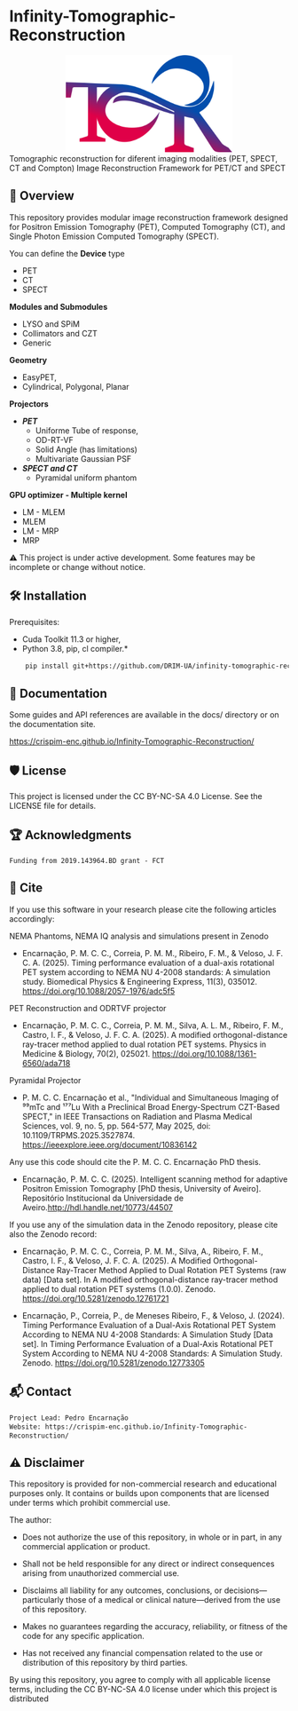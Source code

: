 # Infinity-Tomographic-Reconstruction
<div align="center">
<img src="docs/_static/logo.png" alt="toor Logo" width="300"/>
</div>
Tomographic reconstruction for diferent imaging modalities (PET, SPECT, CT and Compton)
Image Reconstruction Framework for PET/CT and SPECT


## 🚀 Overview

This repository provides modular image reconstruction framework designed for Positron Emission Tomography (PET),
Computed Tomography (CT), and Single Photon Emission Computed Tomography (SPECT). 


You can define the **Device** type
 + PET
 + CT
 + SPECT
 

**Modules and Submodules**
 + LYSO and SPiM
 + Collimators and CZT
 + Generic

**Geometry**
   + EasyPET, 
   + Cylindrical, Polygonal, Planar

**Projectors**
   + ***PET***
     + Uniforme Tube of response,
     + OD-RT-VF
     + Solid Angle (has limitations)
     + Multivariate Gaussian PSF
   + ***SPECT and CT*** 
     + Pyramidal uniform phantom


**GPU optimizer - Multiple kernel**
   + LM - MLEM
   + MLEM
   + LM - MRP
   + MRP

⚠️ This project is under active development. Some features may be incomplete or change without notice.

## 🛠️ Installation
Prerequisites:
+ Cuda Toolkit 11.3 or higher, 
+ Python 3.8, pip, cl compiler.*

```bash
    pip install git+https://github.com/DRIM-UA/infinity-tomographic-reconstruction.git
```

## 📖 Documentation

Some guides and API references are available in the docs/ directory or on the documentation site.

https://crispim-enc.github.io/Infinity-Tomographic-Reconstruction/

## 🛡️ License

This project is licensed under the CC BY-NC-SA 4.0 License. See the LICENSE file for details.

## 🏆 Acknowledgments

    Funding from 2019.143964.BD grant - FCT

## 📖 Cite

If you use this software in your research please cite the following articles accordingly:


NEMA Phantoms, NEMA IQ analysis and simulations present in Zenodo

+ Encarnação, P. M. C. C., Correia, P. M. M., Ribeiro, F. M., & Veloso, J. F. C. A. (2025). 
Timing performance evaluation of a dual-axis rotational PET system according to NEMA NU 4-2008 standards: A simulation study. Biomedical Physics & Engineering Express, 11(3), 035012. https://doi.org/10.1088/2057-1976/adc5f5
 
PET Reconstruction and ODRTVF projector
+ Encarnação, P. M. C. C., Correia, P. M. M., Silva, A. L. M., Ribeiro, F. M., Castro, I. F., & Veloso, J. F. C. A. (2025).
A modified orthogonal-distance ray-tracer method applied to dual rotation PET systems. Physics in Medicine & Biology, 70(2), 025021. https://doi.org/10.1088/1361-6560/ada718


Pyramidal Projector
+ P. M. C. C. Encarnação et al., "Individual and Simultaneous Imaging of ⁹⁹mTc and ¹⁷⁷Lu With a Preclinical Broad Energy-Spectrum CZT-Based SPECT," in 
IEEE Transactions on Radiation and Plasma Medical Sciences, vol. 9, no. 5, pp. 564-577, May 2025, doi: 10.1109/TRPMS.2025.3527874. https://ieeexplore.ieee.org/document/10836142

Any use this code should cite the P. M. C. C. Encarnação PhD thesis.
+ Encarnação, P. M. C. C. (2025). Intelligent scanning method for adaptive Positron Emission Tomography 
[PhD thesis, University of Aveiro]. Repositório Institucional da Universidade de Aveiro.http://hdl.handle.net/10773/44507

If you use any of the simulation data in the Zenodo repository, please cite also the Zenodo record:
+ Encarnação, P. M. C. C., Correia, P. M. M., Silva, A., Ribeiro, F. M., Castro, I. F., & Veloso, J. F. C. A. (2025). 
A Modified Orthogonal-Distance Ray-Tracer Method Applied to Dual Rotation PET Systems (raw data) [Data set]. 
In A modified orthogonal-distance ray-tracer method applied to dual rotation PET systems (1.0.0). Zenodo. https://doi.org/10.5281/zenodo.12761721

+ Encarnação, P., Correia, P., de Meneses Ribeiro, F., & Veloso, J. (2024). Timing Performance Evaluation of a Dual-Axis Rotational PET System According to NEMA NU 4-2008 Standards: A Simulation Study [Data set]. In Timing Performance Evaluation of a Dual-Axis Rotational PET System According to NEMA NU 4-2008 Standards: A Simulation Study. Zenodo. https://doi.org/10.5281/zenodo.12773305

## 📬 Contact

    Project Lead: Pedro Encarnação
    Website: https://crispim-enc.github.io/Infinity-Tomographic-Reconstruction/
   
## ⚠️ Disclaimer

This repository is provided for non-commercial research and educational purposes only. It contains or builds upon
components that are licensed under terms which prohibit commercial use.

The author:

+ Does not authorize the use of this repository, in whole or in part, in any commercial application or product.

+ Shall not be held responsible for any direct or indirect consequences arising from unauthorized commercial use.

+ Disclaims all liability for any outcomes, conclusions, or decisions—particularly those of a medical or clinical 
nature—derived from the use of this repository.

+ Makes no guarantees regarding the accuracy, reliability, or fitness of the code for any specific application.

+ Has not received any financial compensation related to the use or distribution of this repository by third parties.

By using this repository, you agree to comply with all applicable license terms, 
including the CC BY-NC-SA 4.0 license under which this project is distributed 
